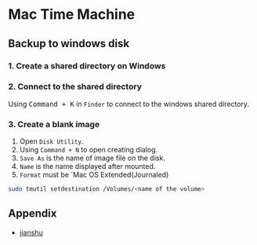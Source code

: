 # Mac Time Machine

## Backup to windows disk

### 1. Create a shared directory on Windows

### 2. Connect to the shared directory

Using <kbd>Command + K</kbd> in `Finder` to connect to the windows shared directory.

### 3. Create a blank image

1. Open `Disk Utility`.
2. Using `Command + N` to open creating dialog.
3. `Save As` is the name of image file on the disk.
4. `Name` is the name displayed after mounted.
5. `Format` must be `Mac OS Extended(Journaled)

```bash
sudo tmutil setdestination /Volumes/<name of the volume>
```

## Appendix

- [jianshu](https://www.jianshu.com/p/388998fada12)